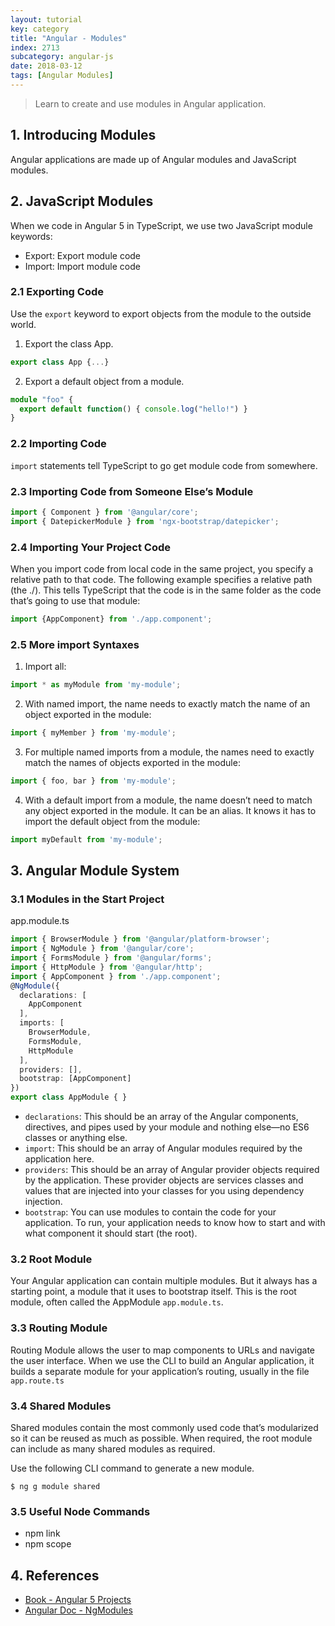 ```yaml
---
layout: tutorial
key: category
title: "Angular - Modules"
index: 2713
subcategory: angular-js
date: 2018-03-12
tags: [Angular Modules]
---
```


> Learn to create and use modules in Angular application.

## 1. Introducing Modules
Angular applications are made up of Angular modules and JavaScript modules.
## 2. JavaScript Modules
When we code in Angular 5 in TypeScript, we use two JavaScript module keywords:
* Export: Export module code
* Import: Import module code

### 2.1 Exporting Code
Use the `export` keyword to export objects from the module to the outside world.  
1) Export the class App.
```typescript
export class App {...}
```
2) Export a default object from a module.
```typescript
module "foo" {
  export default function() { console.log("hello!") }
}
```
### 2.2 Importing Code
`import` statements tell TypeScript to go get module code from somewhere.
### 2.3 Importing Code from Someone Else’s Module
```typescript
import { Component } from '@angular/core';
import { DatepickerModule } from 'ngx-bootstrap/datepicker';
```
### 2.4 Importing Your Project Code
When you import code from local code in the same project, you specify a relative path to that code. The following example specifies a relative path (the ./). This tells TypeScript that the code is in the same folder as the code that’s going to use that module:
```typescript
import {AppComponent} from './app.component';
```
### 2.5 More import Syntaxes
1) Import all:
```typescript
import * as myModule from 'my-module';
```
2) With named import, the name needs to exactly match the name of an object exported in the module:
```typescript
import { myMember } from 'my-module';
```
3) For multiple named imports from a module, the names need to exactly match the names of objects exported in the module:
```typescript
import { foo, bar } from 'my-module';
````
4) With a default import from a module, the name doesn’t need to match any object exported in the module. It can be an alias. It knows it has to import the default object from the module:
```typescript
import myDefault from 'my-module';
```

## 3. Angular Module System
### 3.1 Modules in the Start Project
app.module.ts
```typescript
import { BrowserModule } from '@angular/platform-browser';
import { NgModule } from '@angular/core';
import { FormsModule } from '@angular/forms';
import { HttpModule } from '@angular/http';
import { AppComponent } from './app.component';
@NgModule({
  declarations: [
    AppComponent
  ],
  imports: [
    BrowserModule,
    FormsModule,
    HttpModule
  ],
  providers: [],
  bootstrap: [AppComponent]
})
export class AppModule { }
```
* `declarations`: This should be an array of the Angular components, directives, and pipes used by your module and nothing else—no ES6 classes or anything else.
* `import`: This should be an array of Angular modules required by the application here.
* `providers`: This should be an array of Angular provider objects required by the application. These provider objects are services classes and values that are injected into your classes for you using dependency injection.
* `bootstrap`: You can use modules to contain the code for your application. To run, your application needs to know how to start and with what component it should start (the root).

### 3.2 Root Module
Your Angular application can contain multiple modules. But it always has a starting point, a module that it uses to bootstrap itself. This is the root module, often called the AppModule `app.module.ts`.
### 3.3 Routing Module
Routing Module allows the user to map components to URLs and navigate the user interface. When we use the CLI to build an Angular application, it builds a separate module for your application’s routing, usually in the file `app.route.ts`
### 3.4 Shared Modules
Shared modules contain the most commonly used code that’s modularized so it can be reused as much as possible. When required, the root module can include as many shared modules as required.

Use the following CLI command to generate a new module.
```raw
$ ng g module shared
```
### 3.5 Useful Node Commands
* npm link
* npm scope

## 4. References
* [Book - Angular 5 Projects](https://www.amazon.com/Angular-Projects-Learn-Single-Applications/dp/148423278X)
* [Angular Doc - NgModules](https://angular.io/guide/ngmodules)
